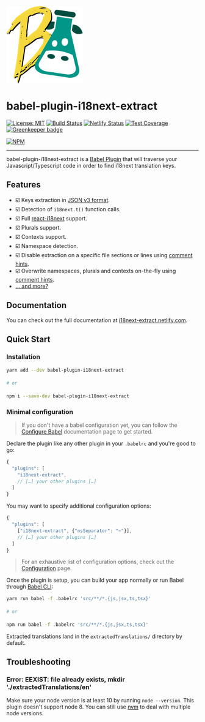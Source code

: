 <!-- {% if false %} -->
<!-- Don't render this in actual documentation -->
![Logo](./docs/assets/imgs/babel-plugin-i18next-extract.png)
<!-- {% endif %} -->

# babel-plugin-i18next-extract

[![License: MIT](https://img.shields.io/badge/License-MIT-yellow.svg)](https://opensource.org/licenses/MIT)
[![Build Status](https://dev.azure.com/gilbsgilbert/babel-plugin-i18next-extract/_apis/build/status/gilbsgilbs.babel-plugin-i18next-extract?branchName=master)](https://dev.azure.com/gilbsgilbert/babel-plugin-i18next-extract/_build/latest?definitionId=1&branchName=master)
[![Netlify Status](https://api.netlify.com/api/v1/badges/c3597f83-d80e-428e-b194-f11fe162a893/deploy-status)](https://app.netlify.com/sites/i18next-extract/deploys)
[![Test Coverage](https://api.codeclimate.com/v1/badges/e4badc4fb62625cbff0e/test_coverage)](https://codeclimate.com/github/gilbsgilbs/babel-plugin-i18next-extract/test_coverage)
[![Greenkeeper badge](https://badges.greenkeeper.io/gilbsgilbs/babel-plugin-i18next-extract.svg)](https://greenkeeper.io/)

[![NPM](https://nodei.co/npm/babel-plugin-i18next-extract.png?downloads=true)](https://www.npmjs.com/package/babel-plugin-i18next-extract)

---

babel-plugin-i18next-extract is a [Babel Plugin](https://babeljs.io/docs/en/plugins/) that will
traverse your Javascript/Typescript code in order to find i18next translation keys.

## Features

- ☑️ Keys extraction in [JSON v3 format](https://www.i18next.com/misc/json-format).
- ☑️ Detection of `i18next.t()` function calls.
- ☑️ Full [react-i18next](https://react.i18next.com/) support.
- ☑️ Plurals support.
- ☑️ Contexts support.
- ☑️ Namespace detection.
- ☑️ Disable extraction on a specific file sections or lines using [comment hints](
  https://i18next-extract.netlify.com/#/comment-hints?id=disable-extraction-on-a-specific-line-or-code-section).
- ☑️ Overwrite namespaces, plurals and contexts on-the-fly using [comment hints](
  https://i18next-extract.netlify.com/#/comment-hints?id=explicitly-specify-contexts-for-a-key).
- [… and more?](https://i18next-extract.netlify.com/#/contributing)

<!-- {% if false %} -->
<!-- Don't render this in actual documentation -->

## Documentation

You can check out the full documentation at [i18next-extract.netlify.com](
https://i18next-extract.netlify.com).

<!-- {% endif %} -->

## Quick Start

### Installation

```bash
yarn add --dev babel-plugin-i18next-extract

# or

npm i --save-dev babel-plugin-i18next-extract
```

### Minimal configuration

> If you don't have a babel configuration yet, you can follow the [Configure Babel](
https://babeljs.io/docs/en/configuration) documentation page to get started.

Declare the plugin like any other plugin in your `.babelrc` and you're good to go:

```javascript
{
  "plugins": [
    "i18next-extract",
    // […] your other plugins […]
  ]
}
```

You may want to specify additional configuration options:

```javascript
{
  "plugins": [
    ["i18next-extract", {"nsSeparator": "~"}],
    // […] your other plugins […]
  ]
}
```

> For an exhaustive list of configuration options, check out the [Configuration](
https://i18next-extract.netlify.com/#/configuration) page.

Once the plugin is setup, you can build your app normally or run Babel through [Babel CLI](
https://babeljs.io/docs/en/babel-cli):

```bash
yarn run babel -f .babelrc 'src/**/*.{js,jsx,ts,tsx}'

# or

npm run babel -f .babelrc 'src/**/*.{js,jsx,ts,tsx}'
```

Extracted translations land in the `extractedTranslations/` directory by default.

<!-- {% if false %} -->
<!-- Don't render this in actual documentation -->

## Troubleshooting

### Error: EEXIST: file already exists, mkdir './extractedTranslations/en'

Make sure your node version is at least 10 by running `node --version`. This plugin doesn't support node 8.
You can still use [nvm](https://github.com/nvm-sh/nvm) to deal with multiple node versions.

<!-- {% endif %} -->
